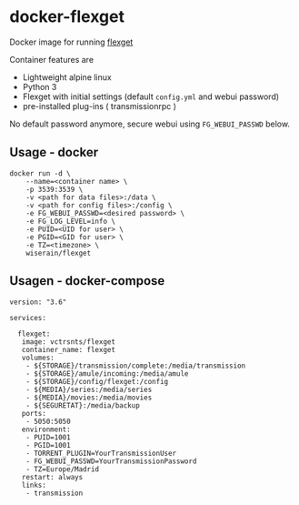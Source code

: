 # docker-flexget

Docker image for running [flexget](http://flexget.com/)

Container features are

- Lightweight alpine linux
- Python 3
- Flexget with initial settings (default ```config.yml``` and webui password)
- pre-installed plug-ins ( transmissionrpc )

No default password anymore, secure webui using ```FG_WEBUI_PASSWD``` below.

## Usage - docker

```
docker run -d \
    --name=<container name> \
    -p 3539:3539 \
    -v <path for data files>:/data \
    -v <path for config files>:/config \
    -e FG_WEBUI_PASSWD=<desired password> \
    -e FG_LOG_LEVEL=info \
    -e PUID=<UID for user> \
    -e PGID=<GID for user> \
    -e TZ=<timezone> \
    wiserain/flexget
```
## Usagen - docker-compose
```
version: "3.6"

services:

  flexget:
   image: vctrsnts/flexget
   container_name: flexget
   volumes:
    - ${STORAGE}/transmission/complete:/media/transmission
    - ${STORAGE}/amule/incoming:/media/amule
    - ${STORAGE}/config/flexget:/config
    - ${MEDIA}/series:/media/series
    - ${MEDIA}/movies:/media/movies
    - ${SEGURETAT}:/media/backup
   ports:
    - 5050:5050
   environment:
    - PUID=1001
    - PGID=1001
    - TORRENT_PLUGIN=YourTransmissionUser
    - FG_WEBUI_PASSWD=YourTransmissionPassword
    - TZ=Europe/Madrid
   restart: always
   links:
    - transmission
```
